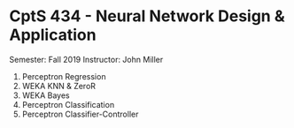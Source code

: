 # CptS 434 - Neural Network Design & Application 
Semester: Fall 2019
Instructor: John Miller

1. Perceptron Regression
2. WEKA KNN & ZeroR
3. WEKA Bayes
4. Perceptron Classification
5. Perceptron Classifier-Controller
